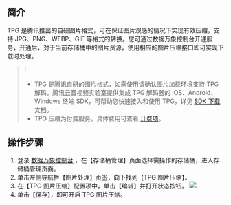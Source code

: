 ## 简介

TPG 是腾讯推出的自研图片格式，可在保证图片观感的情况下实现有效压缩，支持 JPG、PNG、WEBP、GIF 等格式的转换。您可通过数据万象控制台开通服务，开通后，对于当前存储桶中的图片资源，使用相应的图片压缩接口即可实现下载时处理。

>!
> - TPG 是腾讯自研的图片格式，如需使用请确认图片加载环境支持 TPG 解码，腾讯云音视频实验室提供集成 TPG 解码器的 IOS、Android、Windows 终端 SDK，可帮助您快速接入和使用 TPG，详见 [SDK 下载](https://cloud.tencent.com/document/product/875/18366) 文档。
> - TPG 压缩为付费服务，具体费用可查看 [计费项](https://cloud.tencent.com/document/product/1246/45274)。

## 操作步骤

1. 登录 [数据万象控制台](https://console.cloud.tencent.com/ci/bucket) ，在【存储桶管理】页面选择需操作的存储桶，进入存储桶管理页面。
2. 单击左侧导航栏【图片处理】页签，向下找到【TPG 图片压缩】。
3. 在【TPG 图片压缩】配置项中，单击【编辑】并打开状态按钮。
	 ![](https://main.qcloudimg.com/raw/f1d90dadd3ea7748255787ffa8c81bc5.jpg)
4. 单击【保存】，即可开启 TPG 图片压缩。
